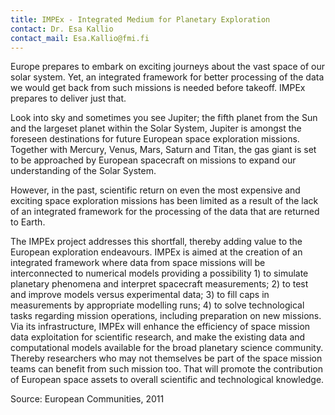 ```yaml
---
title: IMPEx - Integrated Medium for Planetary Exploration
contact: Dr. Esa Kallio
contact_mail: Esa.Kallio@fmi.fi
---
```



Europe prepares to embark on exciting journeys about the vast space of
our solar system. Yet, an integrated framework for better processing of
the data we would get back from such missions is needed before takeoff.
IMPEx prepares to deliver just that.

 Look into sky and sometimes you see Jupiter; the fifth planet from the
Sun and the largeset planet within the Solar System, Jupiter is amongst
the foreseen destinations for future European space exploration
missions. Together with Mercury, Venus, Mars, Saturn and Titan, the gas
giant is set to be approached by European spacecraft on missions to
expand our understanding of the Solar System.

 However, in the past, scientific return on even the most expensive and
exciting space exploration missions has been limited as a result of the
lack of an integrated framework for the processing of the data that are
returned to Earth.

 The IMPEx project addresses this shortfall, thereby adding value to the
European exploration endeavours. IMPEx is aimed at the creation of an
integrated framework where data from space missions will be
interconnected to numerical models providing a possibility 1) to
simulate planetary phenomena and interpret spacecraft measurements; 2)
to test and improve models versus experimental data; 3) to fill caps in
measurements by appropriate modelling runs; 4) to solve technological
tasks regarding mission operations, including preparation on new
missions. Via its infrastructure, IMPEx will enhance the efficiency of
space mission data exploitation for scientific research, and make the
existing data and computational models available for the broad planetary
science community. Thereby researchers who may not themselves be part of
the space mission teams can benefit from such mission too. That will
promote the contribution of European space assets to overall scientific
and technological knowledge.

 Source: European Communities, 2011
